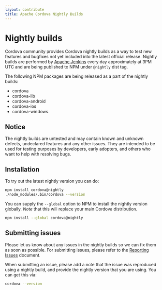```yaml
---
layout: contribute
title: Apache Cordova Nightly Builds
---
```


# Nightly builds

Cordova community provides Cordova nightly builds as a way to test new features and bugfixes not yet included into the latest official release. Nightly builds are performed by [Apache Jenkins](https://builds.apache.org/view/A-D/view/Cordova/job/cordova-nightly/) every day approximately at 3PM UTC and are being published to NPM under `@nightly` dist tag.

The following NPM packages are being released as a part of the nightly builds:
- cordova
- cordova-lib
- cordova-android
- cordova-ios
- cordova-windows

## Notice

The nightly builds are untested and may contain known and unknown defects, undeclared features and any other issues. They are intended to be used for testing purposes by developers, early adopters, and others who want to help with resolving bugs.

## Installation

To try out the latest nightly version you can do:

```bash
npm install cordova@nightly
./node_modules/.bin/cordova --version
```

You can supply the `--global` option to NPM to install the nightly version globally. _Note_ that this will replace your main Cordova distribution.

```bash
npm install --global cordova@nightly
```

## Submitting issues

Please let us know about any issues in the nightly builds so we can fix them as soon as possible. For submitting issues, please refer to the [Reporting Issues](./issues.md) document.

When submitting an issue, please add a note that the issue was reproduced using a nightly build, and provide the nightly version that you are using. You can get this via:

```bash
cordova --version
```
